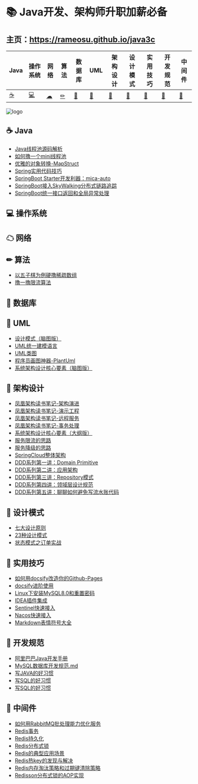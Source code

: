 

# 📚 Java开发、架构师升职加薪必备

## 主页：https://rameosu.github.io/java3c

| Java        | 操作系统    | 网络        | 算法                | 数据库      | UML         | 架构设计    | 设计模式    | 实用技巧    | 开发规范     | 中间件              |
| ----------- | ----------- | ----------- | ------------------- | ----------- | ----------- | ----------- | ----------- | ----------- | ------------ | ------------------- |
| [☕](#nav-1) | [💻](#nav-1) | [☁](#nav-3) | [✏](#nav-4) | [💾](#nav-5) | [📐](#nav-6) | [👑](#nav-7) | [🎯](#nav-8) | [🔧](#nav-9) | [📘](#nav-10) | [🚀](#nav-10) |

![logo](assets/rameo/logo.png)

<span id="nav-1"></span>

## ☕ Java
- [Java线程池源码解析](/Java/Java线程池源码解析.md)
- [如何撸一个mini线程池](/Java/如何撸一个mini线程池.md)
- [优雅的对象转换-MapStruct](/Java/优雅的对象转换-MapStruct.md)
- [Spring实用代码技巧](/Java/Spring/Spring实用代码技巧.md)
- [SpringBoot Starter开发利器：mica-auto](/Java/SpringBoot/mica-auto.md)
- [SpringBoot接入SkyWalking分布式链路追踪](/Java/SpringBoot/SpringBoot接入SkyWalking分布式链路追踪.md)
- [SpringBoot统一接口返回和全局异常处理](/Java/SpringBoot/SpringBoot统一接口返回和全局异常处理.md)

<span id="nav-2"></span>

## 💻 操作系统
<span id="nav-3"></span>

## ☁ 网络
<span id="nav-4"></span>

## ✏ 算法

- [以五子棋为例硬撸稀疏数组](/Algorithm/以五子棋为例硬撸稀疏数组.md)
- [撸一撸限流算法](/Algorithm/撸一撸限流算法.md)

<span id="nav-5"></span>

## 💾 数据库
<span id="nav-6"></span>
## 📐 UML
- [设计模式（脑图版）](/UML/设计模式（脑图版）.md)
- [UML统一建模语言](/UML/UML统一建模语言.md)
- [UML类图](/UML/UML类图.md)
- [程序员画图神器-PlantUml](/UML/程序员画图神器-PlantUml.md)
- [系统架构设计核心要素（脑图版）](/UML/系统架构设计核心要素（脑图版）.md)

<span id="nav-7"></span>

## 👑 架构设计
- [凤凰架构读书笔记-架构演进](/Architecture/凤凰架构读书笔记-架构演进.md)
- [凤凰架构读书笔记-演示工程](/Architecture/凤凰架构读书笔记-演示工程.md)
- [凤凰架构读书笔记-远程服务](/Architecture/凤凰架构读书笔记-远程服务.md)
- [凤凰架构读书笔记-事务处理](/Architecture/凤凰架构读书笔记-事务处理.md)
- [系统架构设计核心要素（大纲版）](/Architecture/系统架构设计核心要素（大纲版）.md)
- [服务限流的思路](/Architecture/服务限流的思路.md)
- [服务降级的思路](/Architecture/服务降级的思路.md)
- [SpringCloud整体架构](/Architecture/SpringCloud/SpringCloud整体架构.md)
- [DDD系列第一讲：Domain Primitive](/Architecture/DDD/DDD系列第一讲：Domain-Primitive.md)
- [DDD系列第二讲：应用架构](/Architecture/DDD/DDD系列第二讲：应用架构.md)
- [DDD系列第三讲：Repository模式](/Architecture/DDD/DDD系列第三讲：Repository模式.md)
- [DDD系列第四讲：领域层设计规范](/Architecture/DDD/DDD系列第四讲：领域层设计规范.md)
- [DDD系列第五讲：聊聊如何避免写流水账代码](/Architecture/DDD/DDD系列第五讲：聊聊如何避免写流水账代码.md)

<span id="nav-8"></span>

## 🎯 设计模式

- [七大设计原则](/DesignPattern/七大设计原则.md)
- [23种设计模式](/DesignPattern/23种设计模式.md)
- [状态模式之订单实战](/DesignPattern/状态模式之订单实战.md)

<span id="nav-9"></span>

## 🔧 实用技巧
- [如何用docsify改造你的Github-Pages](/Skill/如何用docsify改造你的Github-Pages.md)
- [docsify进阶使用](/Skill/docsify进阶使用.md)
- [Linux下安装MySQL8.0和重置密码](/Skill/Linux下安装MySQL8.0和重置密码.md)
- [IDEA插件集成](/Skill/IDEA插件集成.md)
- [Sentinel快速接入](/Skill/Sentinel快速接入.md)
- [Nacos快速接入](/Skill/Nacos快速接入.md)
- [Markdown表情符号大全](/Skill/Markdown表情符号大全.md)

<span id="nav-10"></span>

## 📘 开发规范
- [阿里巴巴Java开发手册](/Specification/阿里巴巴Java开发手册.md)
- [MySQL数据库开发规范.md](/Specification/MySQL数据库开发规范.md)
- [写JAVA的好习惯](/Specification/写JAVA的好习惯.md)
- [写SQL的好习惯](/Specification/写SQL的好习惯.md)
- [写SQL的好习惯](/Specification/写SQL的好习惯.md)

<span id="nav-11"></span>

## 🚀 中间件
- [如何用RabbitMQ批处理能力优化服务](/Middleware/MQ/如何用RabbitMQ批处理能力优化服务.md)
- [Redis事务](/Middleware/Redis/Redis事务.md)
- [Redis持久化](/Middleware/Redis/Redis持久化.md)
- [Redis分布式锁](/Middleware/Redis/Redis分布式锁.md)
- [Redis的典型应用场景](/Middleware/Redis/Redis的应用场景.md)
- [Redis热key的发现与解决](/Middleware/Redis/Redis热key的发现与解决.md)
- [Redis内存淘汰策略和过期键清除策略](/Middleware/Redis/Redis内存淘汰策略和过期键清除策略.md)
- [Redisson分布式锁的AOP实现](/Middleware/Redis/Redisson分布式锁的AOP实现.md)

